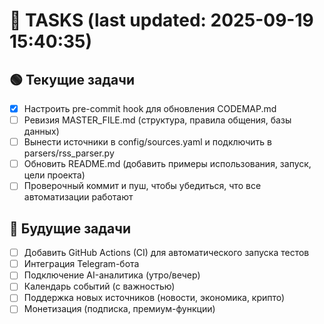 # 📝 TASKS (last updated: 2025-09-19 15:40:35)

## 🟢 Текущие задачи
- [x] Настроить pre-commit hook для обновления CODEMAP.md
- [ ] Ревизия MASTER_FILE.md (структура, правила общения, базы данных)
- [ ] Вынести источники в config/sources.yaml и подключить в parsers/rss_parser.py
- [ ] Обновить README.md (добавить примеры использования, запуск, цели проекта)
- [ ] Проверочный коммит и пуш, чтобы убедиться, что все автоматизации работают

## 🔮 Будущие задачи
- [ ] Добавить GitHub Actions (CI) для автоматического запуска тестов
- [ ] Интеграция Telegram-бота
- [ ] Подключение AI-аналитика (утро/вечер)
- [ ] Календарь событий (с важностью)
- [ ] Поддержка новых источников (новости, экономика, крипто)
- [ ] Монетизация (подписка, премиум-функции)